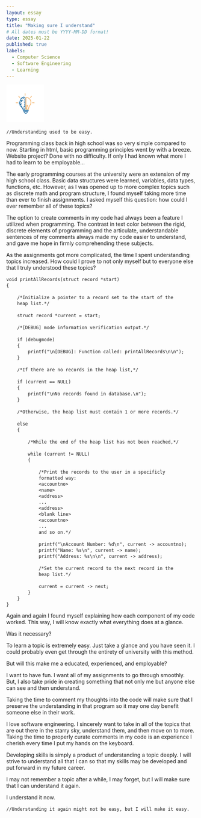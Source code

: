 ```yaml
---
layout: essay
type: essay
title: "Making sure I understand"
# All dates must be YYYY-MM-DD format!
date: 2025-01-22
published: true
labels:
  - Computer Science
  - Software Engineering
  - Learning
---
```


<img width="100px" class="rounded float-start pe-4" src="../img/lightbulb.jpg">

```
//Understanding used to be easy.
```

Programming class back in high school was so very simple compared to now. Starting in html, basic programming principles went by with a breeze. Website project? Done with no difficulty. If only I had known what more I had to learn to be employable...

The early programming courses at the university were an extension of my high school class. Basic data structures were learned, variables, data types, functions, etc. However, as I was opened up to more complex topics such as discrete math and program structure, I found myself taking more time than ever to finish assignments. I asked myself this question: how could I ever remember all of these topics? 

The option to create comments in my code had always been a feature I utilized when programming. The contrast in text color between the rigid, discrete elements of programming and the articulate, understandable sentences of my comments always made my code easier to understand, and gave me hope in firmly comprehending these subjects. 

As the assignments got more complicated, the time I spent understanding topics increased. How could I prove to not only myself but to everyone else that I truly understood these topics? 

```
void printAllRecords(struct record *start)
{

    /*Initialize a pointer to a record set to the start of the
    heap list.*/

    struct record *current = start;

    /*[DEBUG] mode information verification output.*/

    if (debugmode)
    {
        printf("\n[DEBUG]: Function called: printAllRecords\n\n");
    }

    /*If there are no records in the heap list,*/

    if (current == NULL)
    {
        printf("\nNo records found in database.\n");
    }

    /*Otherwise, the heap list must contain 1 or more records.*/

    else
    {

        /*While the end of the heap list has not been reached,*/

        while (current != NULL)
        {

            /*Print the records to the user in a specificly
            formatted way:
            <accountno>
            <name>
            <address>
            ...
            <address>
            <blank line>
            <accountno>
            ...
            and so on.*/

            printf("\nAccount Number: %d\n", current -> accountno);
            printf("Name: %s\n", current -> name);
            printf("Address: %s\n\n", current -> address);

            /*Set the current record to the next record in the
            heap list.*/

            current = current -> next;
        }
    }
}
```

Again and again I found myself explaining how each component of my code worked. This way, I will know exactly what everything does at a glance.

Was it necessary?

To learn a topic is extremely easy. Just take a glance and you have seen it. I could probably even get through the entirety of university with this method.

But will this make me a educated, experienced, and employable? 

I want to have fun. I want all of my assignments to go through smoothly. But, I also take pride in creating something that not only me but anyone else can see and then understand. 

Taking the time to comment my thoughts into the code will make sure that I preserve the understanding in that program so it may one day benefit someone else in their work.

I love software engineering. I sincerely want to take in all of the topics that are out there in the starry sky, understand them, and then move on to more. Taking the time to properly curate comments in my code is an experience I cherish every time I put my hands on the keyboard. 

Developing skills is simply a product of understanding a topic deeply. I will strive to understand all that I can so that my skills may be developed and put forward in my future career. 

I may not remember a topic after a while, I may forget, but I will make sure that I can understand it again.

I understand it now.

```
//Understanding it again might not be easy, but I will make it easy.
```
